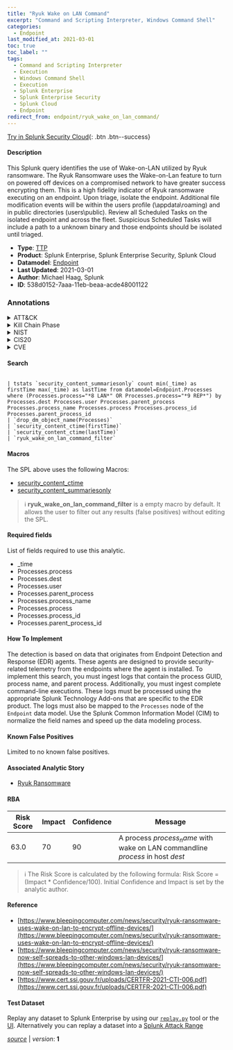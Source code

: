 ```yaml
---
title: "Ryuk Wake on LAN Command"
excerpt: "Command and Scripting Interpreter, Windows Command Shell"
categories:
  - Endpoint
last_modified_at: 2021-03-01
toc: true
toc_label: ""
tags:
  - Command and Scripting Interpreter
  - Execution
  - Windows Command Shell
  - Execution
  - Splunk Enterprise
  - Splunk Enterprise Security
  - Splunk Cloud
  - Endpoint
redirect_from: endpoint/ryuk_wake_on_lan_command/
---
```




[Try in Splunk Security Cloud](https://www.splunk.com/en_us/cyber-security.html){: .btn .btn--success}

#### Description

This Splunk query identifies the use of Wake-on-LAN utilized by Ryuk ransomware. The Ryuk Ransomware uses the Wake-on-Lan feature to turn on powered off devices on a compromised network to have greater success encrypting them. This is a high fidelity indicator of Ryuk ransomware executing on an endpoint. Upon triage, isolate the endpoint. Additional file modification events will be within the users profile (\appdata\roaming) and in public directories (users\public\). Review all Scheduled Tasks on the isolated endpoint and across the fleet. Suspicious Scheduled Tasks will include a path to a unknown binary and those endpoints should be isolated until triaged.

- **Type**: [TTP](https://github.com/splunk/security_content/wiki/Detection-Analytic-Types)
- **Product**: Splunk Enterprise, Splunk Enterprise Security, Splunk Cloud
- **Datamodel**: [Endpoint](https://docs.splunk.com/Documentation/CIM/latest/User/Endpoint)
- **Last Updated**: 2021-03-01
- **Author**: Michael Haag, Splunk
- **ID**: 538d0152-7aaa-11eb-beaa-acde48001122

### Annotations
<details>
  <summary>ATT&CK</summary>

<div markdown="1">

#### [ATT&CK](https://attack.mitre.org/)

| ID          | Technique   | Tactic         |
| ----------- | ----------- |--------------- |
| [T1059](https://attack.mitre.org/techniques/T1059/) | Command and Scripting Interpreter | Execution |

| [T1059.003](https://attack.mitre.org/techniques/T1059/003/) | Windows Command Shell | Execution |

</div>
</details>


<details>
  <summary>Kill Chain Phase</summary>

<div markdown="1">

* Installation


</div>
</details>


<details>
  <summary>NIST</summary>

<div markdown="1">

* DE.CM



</div>
</details>

<details>
  <summary>CIS20</summary>

<div markdown="1">

* CIS 10



</div>
</details>

<details>
  <summary>CVE</summary>

<div markdown="1">


</div>
</details>


#### Search

```

| tstats `security_content_summariesonly` count min(_time) as firstTime max(_time) as lastTime from datamodel=Endpoint.Processes where (Processes.process="*8 LAN*" OR Processes.process="*9 REP*") by Processes.dest Processes.user Processes.parent_process Processes.process_name Processes.process Processes.process_id Processes.parent_process_id 
| `drop_dm_object_name(Processes)` 
| `security_content_ctime(firstTime)`
| `security_content_ctime(lastTime)` 
| `ryuk_wake_on_lan_command_filter`
```

#### Macros
The SPL above uses the following Macros:
* [security_content_ctime](https://github.com/splunk/security_content/blob/develop/macros/security_content_ctime.yml)
* [security_content_summariesonly](https://github.com/splunk/security_content/blob/develop/macros/security_content_summariesonly.yml)

> :information_source:
> **ryuk_wake_on_lan_command_filter** is a empty macro by default. It allows the user to filter out any results (false positives) without editing the SPL.



#### Required fields
List of fields required to use this analytic.
* _time
* Processes.process
* Processes.dest
* Processes.user
* Processes.parent_process
* Processes.process_name
* Processes.process
* Processes.process_id
* Processes.parent_process_id



#### How To Implement
The detection is based on data that originates from Endpoint Detection and Response (EDR) agents. These agents are designed to provide security-related telemetry from the endpoints where the agent is installed. To implement this search, you must ingest logs that contain the process GUID, process name, and parent process. Additionally, you must ingest complete command-line executions. These logs must be processed using the appropriate Splunk Technology Add-ons that are specific to the EDR product. The logs must also be mapped to the `Processes` node of the `Endpoint` data model. Use the Splunk Common Information Model (CIM) to normalize the field names and speed up the data modeling process.
#### Known False Positives
Limited to no known false positives.

#### Associated Analytic Story
* [Ryuk Ransomware](/stories/ryuk_ransomware)




#### RBA

| Risk Score  | Impact      | Confidence   | Message      |
| ----------- | ----------- |--------------|--------------|
| 63.0 | 70 | 90 | A process $process_name$ with wake on LAN commandline $process$ in host $dest$ |


> :information_source:
> The Risk Score is calculated by the following formula: Risk Score = (Impact * Confidence/100). Initial Confidence and Impact is set by the analytic author.


#### Reference

* [https://www.bleepingcomputer.com/news/security/ryuk-ransomware-uses-wake-on-lan-to-encrypt-offline-devices/](https://www.bleepingcomputer.com/news/security/ryuk-ransomware-uses-wake-on-lan-to-encrypt-offline-devices/)
* [https://www.bleepingcomputer.com/news/security/ryuk-ransomware-now-self-spreads-to-other-windows-lan-devices/](https://www.bleepingcomputer.com/news/security/ryuk-ransomware-now-self-spreads-to-other-windows-lan-devices/)
* [https://www.cert.ssi.gouv.fr/uploads/CERTFR-2021-CTI-006.pdf](https://www.cert.ssi.gouv.fr/uploads/CERTFR-2021-CTI-006.pdf)



#### Test Dataset
Replay any dataset to Splunk Enterprise by using our [`replay.py`](https://github.com/splunk/attack_data#using-replaypy) tool or the [UI](https://github.com/splunk/attack_data#using-ui).
Alternatively you can replay a dataset into a [Splunk Attack Range](https://github.com/splunk/attack_range#replay-dumps-into-attack-range-splunk-server)




[*source*](https://github.com/splunk/security_content/tree/develop/detections/endpoint/ryuk_wake_on_lan_command.yml) \| *version*: **1**